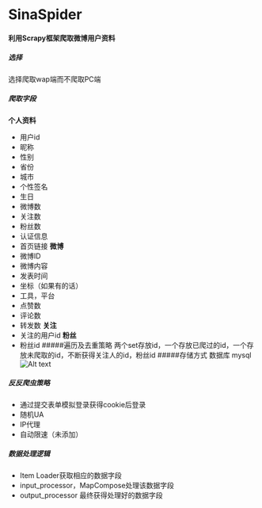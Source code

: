 # SinaSpider
#### 利用Scrapy框架爬取微博用户资料
##### 选择
选择爬取wap端而不爬取PC端
##### 爬取字段
**个人资料**
* 用户id
* 昵称
* 性别
* 省份
* 城市
* 个性签名
* 生日
* 微博数
* 关注数
* 粉丝数
* 认证信息
* 首页链接
**微博**
* 微博ID
* 微博内容
* 发表时间
* 坐标（如果有的话）
* 工具，平台
* 点赞数
* 评论数
* 转发数
**关注**
* 关注的用户id
**粉丝**
* 粉丝id
#####遍历及去重策略
两个set存放id，一个存放已爬过的id，一个存放未爬取的id，不断获得关注人的id，粉丝id
#####存储方式
数据库 mysql
![Alt text](./1515039923211.png)
##### 反反爬虫策略
* 通过提交表单模拟登录获得cookie后登录
* 随机UA
* IP代理
* 自动限速（未添加）
##### 数据处理逻辑
* Item Loader获取相应的数据字段
* input_processor，MapCompose处理该数据字段
* output_processor 最终获得处理好的数据字段
